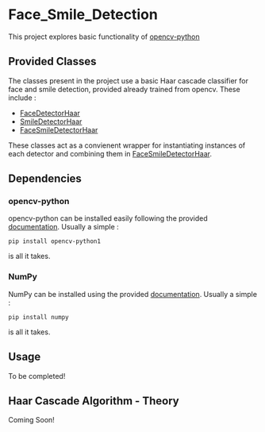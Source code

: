 # Face_Smile_Detection

This project explores basic functionality of <a href = "https://github.com/opencv/opencv-python"> opencv-python </a>

## Provided Classes 

The classes present in the project use a basic Haar cascade classifier for face and smile detection, provided already trained from opencv. These include : 

*  [FaceDetectorHaar](Face_Detector.py)
*  [SmileDetectorHaar](Smile_Detector.py)
*  [FaceSmileDetectorHaar](Face_Smile_Detector.py)

These classes act as a convienent wrapper for instantiating instances of each detector and combining them in [FaceSmileDetectorHaar](Face_Smile_Detector.py). 

## Dependencies

### opencv-python

opencv-python can be installed easily following the provided [documentation](https://github.com/opencv/opencv-python). Usually a simple : 

```pip install opencv-python1```

is all it takes. 

### NumPy

NumPy can be installed using the provided [documentation](https://numpy.org/install/). Usually a simple :

```pip install numpy```

is all it takes. 



## Usage

To be completed!

## Haar Cascade Algorithm - Theory

Coming Soon!

